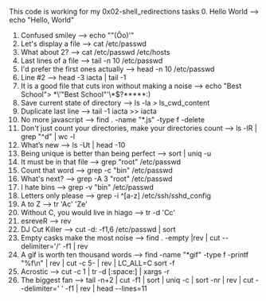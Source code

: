 This code is working for my  0x02-shell_redirections tasks
0. Hello World --> echo "Hello, World"
1. Confused smiley --> echo ""(Ôo)'"
2. Let's display a file --> cat /etc/passwd
3. What about 2? --> cat /etc/passwd /etc/hosts
4. Last lines of a file --> tail -n 10 /etc/passwd
5. I'd prefer the first ones actually --> head -n 10 /etc/passwd
6. Line #2 --> head -3 iacta | tail -1
7. It is a good file that cuts iron without making a noise --> echo "Best School"> \*\\'"Best School"\'\\*$\?\*\*\*\*\*:)
8. Save current state of directory --> ls -la > ls_cwd_content
9. Duplicate last line --> tail -1 iacta >> iacta
10. No more javascript --> find . -name "*.js" -type f -delete
11. Don't just count your directories, make your directories count --> ls -lR | grep "^d" | wc -l
12. What’s new --> ls -Ut | head -10
13. Being unique is better than being perfect --> sort | uniq -u
14. It must be in that file --> grep "root" /etc/passwd
15. Count that word --> grep -c "bin" /etc/passwd
16. What's next? --> grep -A 3 "root" /etc/passwd
17. I hate bins --> grep -v "bin" /etc/passwd
18. Letters only please --> grep -i ^[a-z] /etc/ssh/sshd_config
19. A to Z --> tr 'Ac' 'Ze'
20. Without C, you would live in hiago --> tr -d 'Cc'
21. esreveR --> rev
22. DJ Cut Killer --> cut -d: -f1,6 /etc/passwd | sort
23. Empty casks make the most noise --> find . -empty |rev | cut --delimiter='/' -f1 | rev
24. A gif is worth ten thousand words --> find -name "*gif" -type f -printf "%f\n" | rev | cut -c 5- | rev | LC_ALL=C sort -f
25. Acrostic --> cut -c 1 | tr -d [:space:] | xargs -r
26. The biggest fan --> tail -n+2 | cut -f1 | sort | uniq -c | sort -nr | rev | cut --delimiter=' ' -f1 | rev | head --lines=11
